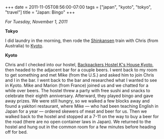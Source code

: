 +++
date = 2011-11-05T08:56:00-07:00
tags = ["japan", "kyoto", "tokyo", "travel"]
title = "Japan: Bingo"
+++

*For Tuesday, November 1, 2011*

**Tokyo**

I did laundry in the morning, then rode the [Shinkansen](https://www.google.com/search?q=shinkansen) train with Chris (from Australia) to [Kyoto](https://www.google.com/search?q=kyoto).

**Kyoto**

Chris and I checked into our hostel, [Backpackers Hostel K's House Kyoto](https://www.hostelworld.com/st/hostels/p/5536/backpackers-hostel-k-s-house-kyoto/), then headed to the adjacent bar for a couple beers. I went back to my room to get something and met Mike (from the U.S.) and asked him to join Chris and I in the bar. I went back to the bar and researched what I wanted to see in Kyoto. Mike and Marion (from France) joined us and we chatted for a while over beers. The hostel threw a party with free sushi and snacks to celebrate their eighth anniversary. Afterward, they played bingo and gave away prizes. We were still hungry, so we walked a few blocks away and found a yakitori restaurant, where Mike &mdash; who had been teaching English in Japan for a year &mdash; ordered skewers of meat and beer for us. Then we walked back to the hostel and stopped at a 7-11 on the way to buy a beer for the road (there are no open container laws in Japan). We returned to the hostel and hung out in the common room for a few minutes before heading off for bed.
